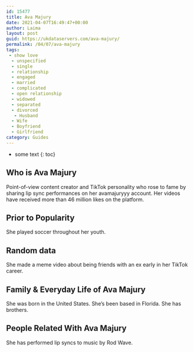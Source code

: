 ```yaml
---
id: 15477
title: Ava Majury
date: 2021-04-07T16:49:47+00:00
author: Laima
layout: post
guid: https://ukdataservers.com/ava-majury/
permalink: /04/07/ava-majury
tags:
 - show love
  - unspecified
  - single
  - relationship
  - engaged
  - married
  - complicated
  - open relationship
  - widowed
  - separated
  - divorced
   - Husband
  - Wife
  - Boyfriend
  - Girlfriend
category: Guides
---
```


* some text
{: toc}


## Who is Ava Majury
                  
                  
                  
Point-of-view content creator and TikTok personality who rose to fame by sharing lip sync performances on her avamajuryyy account. Her videos have received more than 46 million likes on the platform.
                  
              
            
              
            
                
                
                
## Prior to Popularity
                  
                  
                  
She played soccer throughout her youth.
                  
              
            
              
            
                
                
                
## Random data
                  
                  
                  
She made a meme video about being friends with an ex early in her TikTok career. 
                  
              
            
              
            
                
                
                
## Family & Everyday Life of Ava Majury
                  
                  
                  
She was born in the United States. She&#8217;s been based in Florida. She has brothers.
                  
              
            
              
            
                
                
                
## People Related With Ava Majury
                  
                  
                  
She has performed lip syncs to music by Rod Wave. 
                  
              
            
              
            
                
              
            
              
              
            
            
              
            
          
          
          